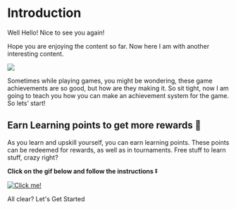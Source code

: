 # Introduction

Well Hello! Nice to see you again!

Hope you are enjoying the content so far. Now here I am with another interesting content.

![](https://media.giphy.com/media/46zr6Ka7bUtFoc0uHZ/giphy.gif)

Sometimes while playing games, you might be wondering, these game achievements are so good, but how are they making it. So sit tight, now I am going to teach you how you can make an achievement system for the game. So lets’ start!

## Earn Learning points to get more rewards 🎁

As you learn and upskill yourself, you can earn learning points. These points can be redeemed for rewards, as well as in tournaments. Free stuff to learn stuff, crazy right?

**Click on the gif below and follow the instructions** ⏬

[![Click me!](https://media.giphy.com/media/zz1v8vjwQwTja/giphy.gif)](https://academy.outscal.com/welcome/build-in-public/assignments)



All clear? Let's Get Started
